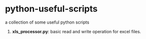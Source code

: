 # python-useful-scripts
a collection of some useful python scripts

1. **xls_processor.py**: basic read and write operation for excel files.
